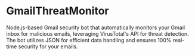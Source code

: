 # GmailThreatMonitor
Node.js-based Gmail security bot that automatically monitors your Gmail inbox for malicious emails, leveraging VirusTotal's API for threat detection. The bot utilizes JSON for efficient data handling and ensures 100% real-time security for your emails.

